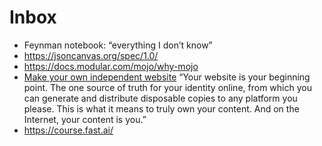 # Inbox

- Feynman notebook: “everything I don’t know”
- https://jsoncanvas.org/spec/1.0/
- https://docs.modular.com/mojo/why-mojo
- [Make your own independent website](https://victoria.dev/blog/make-your-own-independent-website/) “Your website is your beginning point. The one source of truth for your identity online, from which you can generate and distribute disposable copies to any platform you please. This is what it means to truly own your content. And on the Internet, your content is you.”
- https://course.fast.ai/

